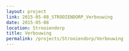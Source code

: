 ```yaml
---
layout: project
link: 2015-05-08_STROOIENDORP_Verbouwing
date: 2015-05-08
location: Strooiendorp
title: Verbouwing
permalink: /projects/Strooiendorp/Verbouwing
---
```

